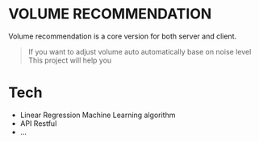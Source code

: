 # VOLUME RECOMMENDATION

Volume recommendation is a core version for both server and client.

> If you want to adjust volume auto automatically base on noise level
> This project will help you

# Tech
  - Linear Regression Machine Learning algorithm
  - API Restful
  - ...
